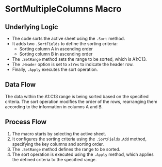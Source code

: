 # SortMultipleColumns Macro
## Underlying Logic
- The code sorts the active sheet using the `.Sort` method.
- It adds two `.SortFields` to define the sorting criteria:
  - Sorting column A in ascending order
  - Sorting column B in ascending order
- The `.SetRange` method sets the range to be sorted, which is A1:C13.
- The `.Header` option is set to `xlYes` to indicate the header row.
- Finally, `.Apply` executes the sort operation.

## Data Flow
The data within the A1:C13 range is being sorted based on the specified criteria. The sort operation modifies the order of the rows, rearranging them according to the information in columns A and B.

## Process Flow
1. The macro starts by selecting the active sheet.
2. It configures the sorting criteria using the `.SortFields.Add` method, specifying the key columns and sorting order.
3. The `.SetRange` method defines the range to be sorted.
4. The sort operation is executed using the `.Apply` method, which applies the defined criteria to the specified range.
